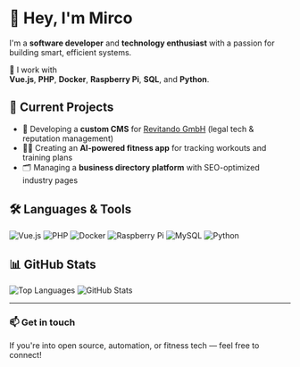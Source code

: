 # 👋 Hey, I'm Mirco

I'm a **software developer** and **technology enthusiast** with a passion for building smart, efficient systems.

🔧 I work with  
**Vue.js**, **PHP**, **Docker**, **Raspberry Pi**, **SQL**, and **Python**.

## 🚀 Current Projects

- 🧠 Developing a **custom CMS** for [Revitando GmbH](https://revitando.de) (legal tech & reputation management)
- 🏋️‍♂️ Creating an **AI-powered fitness app** for tracking workouts and training plans
- 🗂️ Managing a **business directory platform** with SEO-optimized industry pages

## 🛠️ Languages & Tools

![Vue.js](https://img.shields.io/badge/Vue.js-35495E?style=for-the-badge&logo=vue.js&logoColor=4FC08D)
![PHP](https://img.shields.io/badge/PHP-777BB4?style=for-the-badge&logo=php&logoColor=white)
![Docker](https://img.shields.io/badge/Docker-2496ED?style=for-the-badge&logo=docker&logoColor=white)
![Raspberry Pi](https://img.shields.io/badge/RaspberryPi-A22846?style=for-the-badge&logo=raspberrypi&logoColor=white)
![MySQL](https://img.shields.io/badge/MySQL-00000F?style=for-the-badge&logo=mysql&logoColor=white)
![Python](https://img.shields.io/badge/Python-3776AB?style=for-the-badge&logo=python&logoColor=white)

## 📊 GitHub Stats

![Top Languages](https://github-readme-stats.vercel.app/api/top-langs/?username=mircofon&layout=compact&theme=github_dark)
![GitHub Stats](https://github-readme-stats.vercel.app/api?username=mircofon&show_icons=true&theme=github_dark)

---

### 📫 Get in touch

If you're into open source, automation, or fitness tech — feel free to connect!
